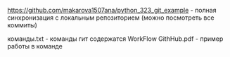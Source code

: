 https://github.com/makarova1507ana/python_323_git_example - полная синхронизация с локальным репозиторием 
(можно посмотреть все коммиты)

команды.txt - команды гит содержатся 
WorkFlow GithHub.pdf - пример работы в команде
